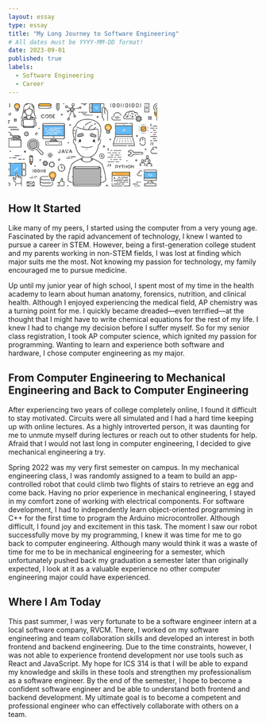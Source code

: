```yaml
---
layout: essay
type: essay
title: "My Long Journey to Software Engineering"
# All dates must be YYYY-MM-DD format!
date: 2023-09-01
published: true
labels:
  - Software Engineering
  - Career
---
```


<img width="300px" class="rounded float-start" src="../img/software-engineering.png">


## How It Started 

Like many of my peers, I started using the computer from a very young age. Fascinated by the rapid advancement of technology, I knew I wanted to pursue a career in STEM. However, being a first-generation college student and my parents working in non-STEM fields, I was lost at finding which major suits me the most. Not knowing my passion for technology, my family encouraged me to pursue medicine.

Up until my junior year of high school, I spent most of my time in the health academy to learn about human anatomy, forensics, nutrition, and clinical health. Although I enjoyed experiencing the medical field, AP chemistry was a turning point for me. I quickly became dreaded—even terrified—at the thought that I might have to write chemical equations for the rest of my life. I knew I had to change my decision before I suffer myself. So for my senior class registration, I took AP computer science, which ignited my passion for programming. Wanting to learn and experience both software and hardware, I chose computer engineering as my major. 

## From Computer Engineering to Mechanical Engineering and Back to Computer Engineering

After experiencing two years of college completely online, I found it difficult to stay motivated. Circuits were all simulated and I had a hard time keeping up with online lectures. As a highly introverted person, it was daunting for me to unmute myself during lectures or reach out to other students for help. Afraid that I would not last long in computer engineering, I decided to give mechanical engineering a try.

Spring 2022 was my very first semester on campus. In my mechanical engineering class, I was randomly assigned to a team to build an app-controlled robot that could climb two flights of stairs to retrieve an egg and come back. Having no prior experience in mechanical engineering, I stayed in my comfort zone of working with electrical components. For software development, I had to independently learn object-oriented programming in C++ for the first time to program the Arduino microcontroller. Although difficult, I found joy and excitement in this task. The moment I saw our robot successfully move by my programming, I knew it was time for me to go back to computer engineering. Although many would think it was a waste of time for me to be in mechanical engineering for a semester, which unfortunately pushed back my graduation a semester later than originally expected, I look at it as a valuable experience no other computer engineering major could have experienced. 

## Where I Am Today

This past summer, I was very fortunate to be a software engineer intern at a local software company, RVCM. There, I worked on my software engineering and team collaboration skills and developed an interest in both frontend and backend engineering. Due to the time constraints, however, I was not able to experience frontend development nor use tools such as React and JavaScript. My hope for ICS 314 is that I will be able to expand my knowledge and skills in these tools and strengthen my professionalism as a software engineer. By the end of the semester, I hope to become a confident software engineer and be able to understand both frontend and backend development. My ultimate goal is to become a competent and professional engineer who can effectively collaborate with others on a team. 
